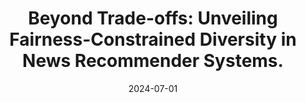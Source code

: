 ---
title: "Beyond Trade-offs: Unveiling Fairness-Constrained Diversity in News Recommender Systems."
collection: publications
category: conferences
permalink: /publication/2024_UMAP
date: 2024-07-01
venue: '32nd ACM Conference on User Modeling, Adaptation and Personalization '
paperurl: 'http://celinatreuillier.github.io/files/publications/Treuillier_UMAP24.pdf'
citation: 'Treuillier, C., Castagnos, S., Özgöbek, Ö., & Brun, A. (2024, June). Beyond Trade-offs: Unveiling Fairness-Constrained Diversity in News Recommender Systems. In Proceedings of the 32nd ACM Conference on User Modeling, Adaptation and Personalization (pp. 143-148).'
---